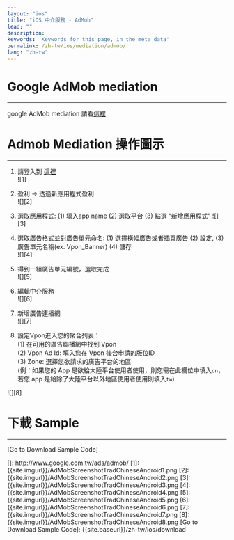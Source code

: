 ```yaml
---
layout: "ios"
title: "iOS 中介服務 - AdMob"
lead: ""
description: 
keywords: 'Keywords for this page, in the meta data'
permalink: /zh-tw/ios/mediation/admob/
lang: "zh-tw"
---
```

# Google AdMob mediation
--------
google AdMob mediation 請看[這裡]

# Admob Mediation 操作圖示
-----

1. 請登入到 [這裡][]  
![1]  

2. 盈利 -&gt; 透過新應用程式盈利  
![][2]  

3. 選取應用程式:
  (1) 填入app name
  (2) 選取平台
  (3) 點選 “新增應用程式"
![][3]  

4. 選取廣告格式並對廣告單元命名: (1) 選擇橫幅廣告或者插頁廣告 (2) 設定,  (3) 廣告單元名稱(ex. Vpon\_Banner)  (4) 儲存  
![][4]  

5. 得到一組廣告單元編號，選取完成  
![][5]  

6. 編輯中介服務  
![][6]  

7. 新增廣告連播網  
![][7]  

8. 設定Vpon進入您的聚合列表：  
(1) 在可用的廣告聯播網中找到 Vpon  
(2) Vpon Ad Id: 填入您在 Vpon 後台申請的版位ID  
(3) Zone: 選擇您欲請求的廣告平台的地區  
(例：如果您的 App 是欲給大陸平台使用者使用，則您需在此欄位中填入`cn`，若您 app 是給除了大陸平台以外地區使用者使用則填入`tw`)  

![][8]  



# 下載 Sample
---
[Go to Download Sample Code]


[這裡]: https://developers.google.com/mobile-ads-sdk/docs/admob/mediation#android
[]: http://www.google.com.tw/ads/admob/
[1]:  {{site.imgurl}}/AdMobScreenshotTradChineseAndroid1.png
[2]:  {{site.imgurl}}/AdMobScreenshotTradChineseAndroid2.png
[3]:  {{site.imgurl}}/AdMobScreenshotTradChineseAndroid3.png
[4]:  {{site.imgurl}}/AdMobScreenshotTradChineseAndroid4.png
[5]:  {{site.imgurl}}/AdMobScreenshotTradChineseAndroid5.png
[6]:  {{site.imgurl}}/AdMobScreenshotTradChineseAndroid6.png
[7]:  {{site.imgurl}}/AdMobScreenshotTradChineseAndroid7.png
[8]:  {{site.imgurl}}/AdMobScreenshotTradChineseAndroid8.png
[Go to Download Sample Code]: {{site.baseurl}}/zh-tw/ios/download
